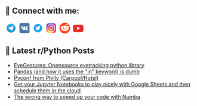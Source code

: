 ## 🔎 Connect with me:
[<img src="https://github.com/bullbesh/bullbesh/blob/main/images/Telegram.png" width="32" height="32" />](https://t.me/bullbesh)
[<img src="https://github.com/bullbesh/bullbesh/blob/main/images/VK.png" width="32" height="32" />](https://vk.com/bullbesh)
[<img src="https://github.com/bullbesh/bullbesh/blob/main/images/Twitter.png" width="32" height="32" />](https://twitter.com/bullbesh1)
[<img src="https://github.com/bullbesh/bullbesh/blob/main/images/Instagram.png" width="32" height="32" />](https://www.instagram.com/bullbesh)
[<img src="https://github.com/bullbesh/bullbesh/blob/main/images/Reddit.png" width="32" height="32" />](https://www.reddit.com/user/bullbesh)
[<img src="https://github.com/bullbesh/bullbesh/blob/main/images/YouTube.png" width="32" height="32" />](https://www.youtube.com/channel/UCtfjRs6uzgq5mfm8S06WTcg)

## 📕 Latest r/Python Posts
<!-- BLOG-POST-LIST:START -->
- [EyeGestures: Opensource eyetracking python library](https://www.reddit.com/r/Python/comments/1bkfonx/eyegestures_opensource_eyetracking_python_library/)
- [Pandas &lpar;and how it uses the &quot;in&quot; keyword&rpar; is dumb](https://www.reddit.com/r/Python/comments/1bkd31k/pandas_and_how_it_uses_the_in_keyword_is_dumb/)
- [Pyconf from Philly &lpar;Carpool/Hotel&rpar;](https://www.reddit.com/r/Python/comments/1bkczh9/pyconf_from_philly_carpoolhotel/)
- [Get your Jupyter Notebooks to play nicely with Google Sheets and then schedule them in the cloud](https://www.reddit.com/r/Python/comments/1bkaj92/get_your_jupyter_notebooks_to_play_nicely_with/)
- [The wrong way to speed up your code with Numba](https://www.reddit.com/r/Python/comments/1bk9tav/the_wrong_way_to_speed_up_your_code_with_numba/)
<!-- BLOG-POST-LIST:END -->
